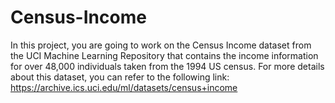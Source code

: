 # Census-Income
In this project, you are going to work on the Census Income dataset from the UCI Machine Learning Repository that contains the income information for over 48,000 individuals taken from the 1994 US census. For more details about this dataset, you can refer to the following link: https://archive.ics.uci.edu/ml/datasets/census+income
